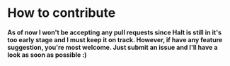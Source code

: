 # How to contribute

**As of now I won't be accepting any pull requests since Halt is still in it's too early stage and I must keep it on track. However, if have any feature suggestion, you're most welcome. Just submit an issue and I'll have a look as soon as possible :)**